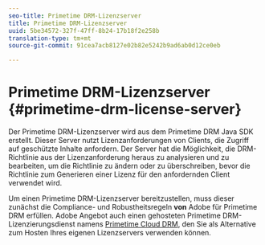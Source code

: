 ```yaml
---
seo-title: Primetime DRM-Lizenzserver
title: Primetime DRM-Lizenzserver
uuid: 5be34572-327f-47ff-8b24-17b18f2e258b
translation-type: tm+mt
source-git-commit: 91cea7acb8127e02b82e5242b9ad6ab0d12ce0eb

---
```



# Primetime DRM-Lizenzserver {#primetime-drm-license-server}

Der Primetime DRM-Lizenzserver wird aus dem Primetime DRM Java SDK erstellt. Dieser Server nutzt Lizenzanforderungen von Clients, die Zugriff auf geschützte Inhalte anfordern. Der Server hat die Möglichkeit, die DRM-Richtlinie aus der Lizenzanforderung heraus zu analysieren und zu bearbeiten, um die Richtlinie zu ändern oder zu überschreiben, bevor die Richtlinie zum Generieren einer Lizenz für den anfordernden Client verwendet wird.

Um einen Primetime DRM-Lizenzserver bereitzustellen, muss dieser zunächst die Compliance- und Robustheitsregeln **von** Adobe für Primetime DRM erfüllen. Adobe Angebot auch einen gehosteten Primetime DRM-Lizenzierungsdienst namens [Primetime Cloud DRM](../cloud-quick-start/whats-included.md), den Sie als Alternative zum Hosten Ihres eigenen Lizenzservers verwenden können.
